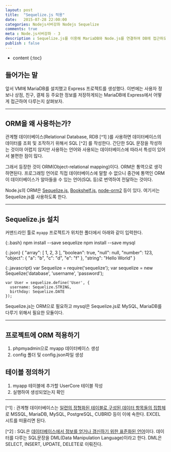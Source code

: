 ```yaml
---
layout: post
title:  "Sequelize.js 적용"
date:   2015-07-28 22:00:00
categories: Nodejs서버강좌 Nodejs Sequelize
comments: true
meta : Node.js서버강좌 - 3
description : Sequelize.js를 이용해 MariaDB와 Node.js를 연결하여 DB에 접근하도록 한다.
publish : false
---
```


* content
{:toc}

## 들어가는 말

앞서 VM에 MariaDB를 설치했고 Express 프로젝트를 생성했다. 이번에는 사용자 정보나 상점, 친구, 결제 등 주요한 정보를 저장하게되는 MariaDB에 Express에서 어떻게 접근하여 다루는지 살펴보자.   

---

## ORM을 왜 사용하는가?

관계형 데이터베이스(Relational Database, RDB [^1] )를 사용하면 데이터베이스의 데이터를 조회 및 조작하기 위해서 SQL [^2] 를 작성한다. 간단한 SQL 문장을 작성하는 것이야 어렵지 않지만 사용하는 언어와 사용되는 데이터베이스에 따라서 특성이 있어서 불편한 점이 많다.

그래서 등장한 것이 ORM(Object-relational mapping)이다. ORM은 통역으로 생각하면된다. 프로그래밍 언어로 직접 데이터베이스에 말할 수 없으니 중간에 통역인 ORM이 데이터베이스가 알아들을 수 있는 언어(SQL 등)로 번역하여 전달하는 것이다.

Node.js의 ORM은 [Sequelize.js](http://docs.sequelizejs.com/en/latest/), [Bookshelf.js](http://bookshelfjs.org), [node-orm2](http://dresende.github.io/node-orm2/) 등이 있다. 여기서는 Sequelize.js를 사용하도록 한다.      

---

## Sequelize.js 설치

커맨드라인 툴로 `myapp` 프로젝트가 위치한 폴더에서 아래와 같이 입력한다.

{:.bash}
	npm install --save sequelize
	npm install --save mysql
	
{:.json}
	{
	  "array": [
	    1,
	    2,
	    3
	  ],
	  "boolean": true,
	  "null": null,
	  "number": 123,
	  "object": {
	    "a": "b",
	    "c": "d",
	    "e": "f"
	  },
	  "string": "Hello World"
	}

{:.javascript}
	var Sequelize = require('sequelize');
	var sequelize = new Sequelize('database', 'username', 'password');
	
	var User = sequelize.define('User', {
	  username: Sequelize.STRING,
	  birthday: Sequelize.DATE
	});
	
	

Sequelize.js는 ORM으로 필요하고 mysql은 Sequelize.js로 MySQL, MariaDB를 다루기 위해서 필요한 모듈이다.

---

## 프로젝트에 ORM 적용하기

1. phpmyadmin으로 myapp 데이터베이스 생성
2. config 폴더 및 config.json파일 생성

## 테이블 정의하기

1. myapp 테이블에 추가할 UserCore 테이블 작성
2. 실행하여 생성되었는지 확인

---

[^1] : 관계형 데이터베이스는 [일련의 정형화된 테이블로 구성된 데이터 항목들의 집합체](http://www.terms.co.kr/RDB.htm)로 MSSQL, MariaDB, MySQL, PostgreSQL, CUBRID 등이 이에 속한다. EXCEL 시트를 떠올리면 된다.

[^2] : SQL은 [데이터베이스에서 정보를 얻거나 갱신하기 위한 표준화된 언어](http://www.terms.co.kr/SQL.htm)이다. 데이터를 다루는 SQL문장을 DML(Data Manipulation Language)이라고 한다. DML은 SELECT, INSERT, UPDATE, DELETE로 이뤄진다.